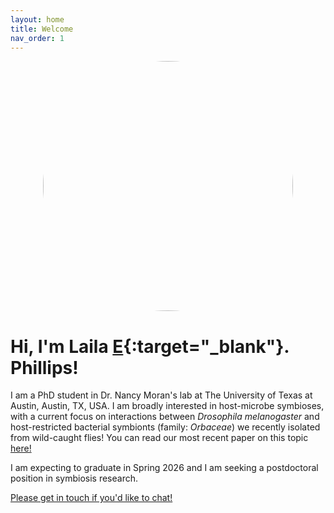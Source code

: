 ```yaml
---
layout: home
title: Welcome
nav_order: 1
---
```

<img src="{{ 'assets/headshot_artsy_071625.png' | relative_url }}" alt="Headshot" width="400" height="400" style="border-radius: 50%; display: block; margin: 0 auto 1em;" />

# Hi, I'm Laila [E](https://www.youtube.com/watch?v=jsl3IBAsEH4){:target="_blank"}. Phillips!

I am a PhD student in Dr. Nancy Moran's lab at The University of Texas at Austin, Austin, TX, USA.
I am broadly interested in host-microbe symbioses, with a current focus on interactions between _Drosophila melanogaster_ and host-restricted bacterial symbionts (family: _Orbaceae_) we recently isolated from wild-caught flies! You can read our most recent paper on this topic [here!](https://doi.org/10.1099/ijsem.0.006516)

I am expecting to graduate in Spring 2026 and I am seeking a postdoctoral position in symbiosis research.  

[Please get in touch if you'd like to chat!](mailto:lphillips@utexas.edu) 

